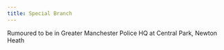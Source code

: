 ```yaml
---
title: Special Branch
---
```

Rumoured to be in Greater Manchester Police HQ at Central Park, Newton Heath